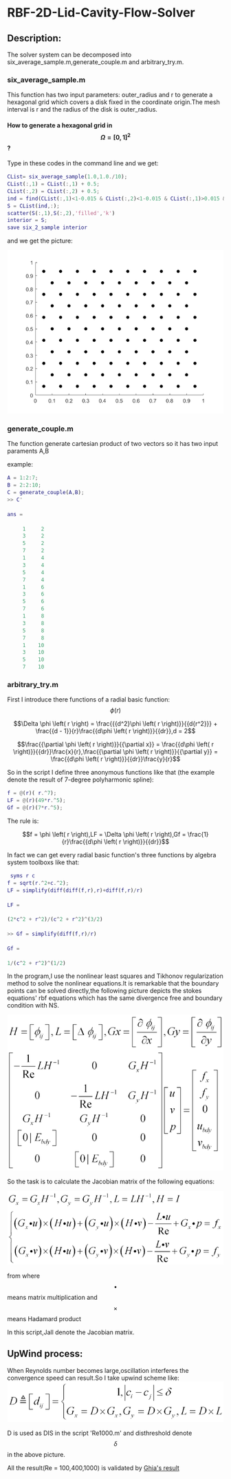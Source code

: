 # RBF-2D-Lid-Cavity-Flow-Solver

## Description:

The solver system can be decomposed into six_average_sample.m,generate_couple.m and arbitrary_try.m.

### six_average_sample.m

This function has two input parameters: outer_radius and r to generate a hexagonal grid which covers a disk fixed in the coordinate origin.The mesh interval is r and the radius of the disk is outer_radius.

#### How to generate a hexagonal grid in $$\Omega=[0,1]^2$$?

Type in these codes in the command line and we get:

```matlab
CList= six_average_sample(1.0,1.0./10);
CList(:,1) = CList(:,1) + 0.5;
CList(:,2) = CList(:,2) + 0.5;
ind = find(CList(:,1)<1-0.015 & CList(:,2)<1-0.015 & CList(:,1)>0.015 & CList(:,2)>0.015);
S = CList(ind,:);
scatter(S(:,1),S(:,2),'filled','k')
interior = S;
save six_2_sample interior
```

and we get the picture:

![untitled](./untitled.png)

### generate_couple.m

The function generate cartesian product of two vectors so it has two input paraments A,B

example:

```matlab
A = 1:2:7;
B = 2:2:10;
C = generate_couple(A,B);
>> C'

ans =

     1     2
     3     2
     5     2
     7     2
     1     4
     3     4
     5     4
     7     4
     1     6
     3     6
     5     6
     7     6
     1     8
     3     8
     5     8
     7     8
     1    10
     3    10
     5    10
     7    10
```

### arbitrary_try.m

First I introduce there functions of a radial basic function:$$\phi \left( r \right)$$

$$\Delta \phi \left( r \right) = \frac{{{d^2}\phi \left( r \right)}}{{d{r^2}}} + \frac{{d - 1}}{r}\frac{{d\phi \left( r \right)}}{{dr}},d = 2$$

$$\frac{{\partial \phi \left( r \right)}}{{\partial x}} = \frac{{d\phi \left( r \right)}}{{dr}}\frac{x}{r},\frac{{\partial \phi \left( r \right)}}{{\partial y}} = \frac{{d\phi \left( r \right)}}{{dr}}\frac{y}{r}$$

So in the script I define three anonymous functions like that (the example denote the result of  7-degree polyharmonic spline):

```matlab
f = @(r)( r.^7);
LF = @(r)(49*r.^5);
Gf = @(r)(7*r.^5);
```

The rule is:

$$f = \phi \left( r \right),LF = \Delta \phi \left( r \right),Gf = \frac{1}{r}\frac{{d\phi \left( r \right)}}{{dr}}$$

In fact we can get every radial basic function's three functions by algebra system toolboxs like that:

```matlab
 syms r c
f = sqrt(r.^2+c.^2);
LF = simplify(diff(diff(f,r),r)+diff(f,r)/r)
 
LF =
 
(2*c^2 + r^2)/(c^2 + r^2)^(3/2)
 
>> Gf = simplify(diff(f,r)/r)
 
Gf =
 
1/(c^2 + r^2)^(1/2)
```

In the program,I use the nonlinear least squares and Tikhonov regularization method to solve the nonlinear equations.It is remarkable that the boundary points can be solved directly,the following picture depicts the stokes equations' rbf equations which has the same divergence free and  boundary condition with NS.

![1](./1.gif)

So the task is to calculate the Jacobian matrix of the following equations:

![2](./2.gif)

from where $$\bullet$$means matrix multiplication and $$\times$$means Hadamard product

In this script,Jall denote the Jacobian matrix.

## UpWind process:

When Reynolds number becomes large,oscillation interferes the convergence speed can result.So I take upwind scheme like:
![3](./3.gif)

D is used as DIS in the script 'Re1000.m' and disthreshold denote $$\delta$$ in the above picture.

All the result(Re = 100,400,1000) is validated by [Ghia's result](https://www.sciencedirect.com/science/article/pii/0021999182900584)





